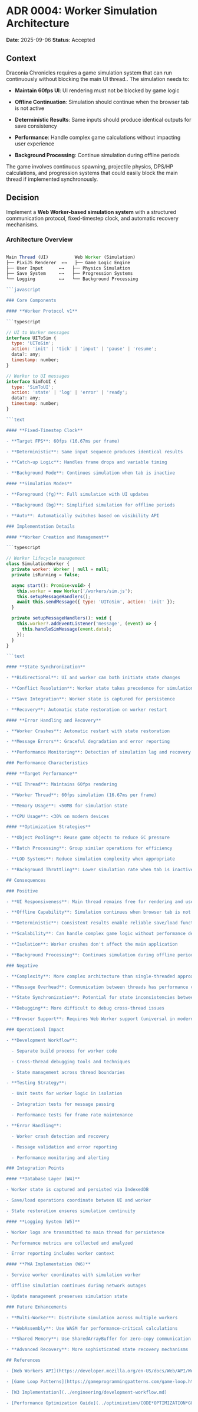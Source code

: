<!-- markdownlint-disable -->

# ADR 0004: Worker Simulation Architecture

**Date**: 2025-09-06
**Status**: Accepted

## Context

Draconia Chronicles requires a game simulation system that can run continuously without
blocking
the
main
UI
thread..
The simulation needs to:

- **Maintain 60fps UI**: UI rendering must not be blocked by game logic

- **Offline Continuation**: Simulation should continue when the browser tab is not active

- **Deterministic Results**: Same inputs should produce identical outputs for save consistency

- **Performance**: Handle complex game calculations without impacting user experience

- **Background Processing**: Continue simulation during offline periods

The game involves continuous spawning, projectile physics, DPS/HP calculations, and
progression
systems
that
could
easily
block
the
main
thread
if
implemented
synchronously.

## Decision

Implement a **Web Worker-based simulation system** with a structured communication
protocol,
fixed-timestep
clock,
and
automatic
recovery
mechanisms.

### Architecture Overview

````javascript

Main Thread (UI)          Web Worker (Simulation)
├── PixiJS Renderer  ←→   ├── Game Logic Engine
├── User Input      ←→   ├── Physics Simulation
├── Save System     ←→   ├── Progression Systems
└── Logging         ←→   └── Background Processing

```javascript

### Core Components

#### **Worker Protocol v1**

```typescript

// UI to Worker messages
interface UIToSim {
  type: 'UIToSim';
  action: 'init' | 'tick' | 'input' | 'pause' | 'resume';
  data?: any;
  timestamp: number;
}

// Worker to UI messages
interface SimToUI {
  type: 'SimToUI';
  action: 'state' | 'log' | 'error' | 'ready';
  data?: any;
  timestamp: number;
}

```text

#### **Fixed-Timestep Clock**

- **Target FPS**: 60fps (16.67ms per frame)

- **Deterministic**: Same input sequence produces identical results

- **Catch-up Logic**: Handles frame drops and variable timing

- **Background Mode**: Continues simulation when tab is inactive

#### **Simulation Modes**

- **Foreground (fg)**: Full simulation with UI updates

- **Background (bg)**: Simplified simulation for offline periods

- **Auto**: Automatically switches based on visibility API

### Implementation Details

#### **Worker Creation and Management**

```typescript

// Worker lifecycle management
class SimulationWorker {
  private worker: Worker | null = null;
  private isRunning = false;

  async start(): Promise<void> {
    this.worker = new Worker('/workers/sim.js');
    this.setupMessageHandlers();
    await this.sendMessage({ type: 'UIToSim', action: 'init' });
  }

  private setupMessageHandlers(): void {
    this.worker?.addEventListener('message', (event) => {
      this.handleSimMessage(event.data);
    });
  }
}

```text

#### **State Synchronization**

- **Bidirectional**: UI and worker can both initiate state changes

- **Conflict Resolution**: Worker state takes precedence for simulation data

- **Save Integration**: Worker state is captured for persistence

- **Recovery**: Automatic state restoration on worker restart

#### **Error Handling and Recovery**

- **Worker Crashes**: Automatic restart with state restoration

- **Message Errors**: Graceful degradation and error reporting

- **Performance Monitoring**: Detection of simulation lag and recovery

### Performance Characteristics

#### **Target Performance**

- **UI Thread**: Maintains 60fps rendering

- **Worker Thread**: 60fps simulation (16.67ms per frame)

- **Memory Usage**: <50MB for simulation state

- **CPU Usage**: <30% on modern devices

#### **Optimization Strategies**

- **Object Pooling**: Reuse game objects to reduce GC pressure

- **Batch Processing**: Group similar operations for efficiency

- **LOD Systems**: Reduce simulation complexity when appropriate

- **Background Throttling**: Lower simulation rate when tab is inactive

## Consequences

### Positive

- **UI Responsiveness**: Main thread remains free for rendering and user input

- **Offline Capability**: Simulation continues when browser tab is not active

- **Deterministic**: Consistent results enable reliable save/load functionality

- **Scalability**: Can handle complex game logic without performance degradation

- **Isolation**: Worker crashes don't affect the main application

- **Background Processing**: Continues simulation during offline periods

### Negative

- **Complexity**: More complex architecture than single-threaded approach

- **Message Overhead**: Communication between threads has performance cost

- **State Synchronization**: Potential for state inconsistencies between threads

- **Debugging**: More difficult to debug cross-thread issues

- **Browser Support**: Requires Web Worker support (universal in modern browsers)

### Operational Impact

- **Development Workflow**:

  - Separate build process for worker code

  - Cross-thread debugging tools and techniques

  - State management across thread boundaries

- **Testing Strategy**:

  - Unit tests for worker logic in isolation

  - Integration tests for message passing

  - Performance tests for frame rate maintenance

- **Error Handling**:

  - Worker crash detection and recovery

  - Message validation and error reporting

  - Performance monitoring and alerting

### Integration Points

#### **Database Layer (W4)**

- Worker state is captured and persisted via IndexedDB

- Save/load operations coordinate between UI and worker

- State restoration ensures simulation continuity

#### **Logging System (W5)**

- Worker logs are transmitted to main thread for persistence

- Performance metrics are collected and analyzed

- Error reporting includes worker context

#### **PWA Implementation (W6)**

- Service worker coordinates with simulation worker

- Offline simulation continues during network outages

- Update management preserves simulation state

### Future Enhancements

- **Multi-Worker**: Distribute simulation across multiple workers

- **WebAssembly**: Use WASM for performance-critical calculations

- **Shared Memory**: Use SharedArrayBuffer for zero-copy communication

- **Advanced Recovery**: More sophisticated state recovery mechanisms

## References

- [Web Workers API](https://developer.mozilla.org/en-US/docs/Web/API/Web*Workers*API)

- [Game Loop Patterns](https://gameprogrammingpatterns.com/game-loop.html)

- [W3 Implementation](../engineering/development-workflow.md)

- [Performance Optimization Guide](../optimization/CODE*OPTIMIZATION*GUIDE.md)

````
